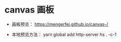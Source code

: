 # canvas 画板

* 画板预览：  https://mengerfei.github.io/canvas-/

* 本地预览方法：
                yarn global add http-server
                hs . -c-1
